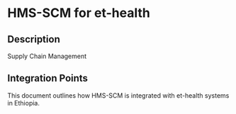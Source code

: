 # HMS-SCM for et-health

## Description

Supply Chain Management

## Integration Points

This document outlines how HMS-SCM is integrated with et-health systems in Ethiopia.
